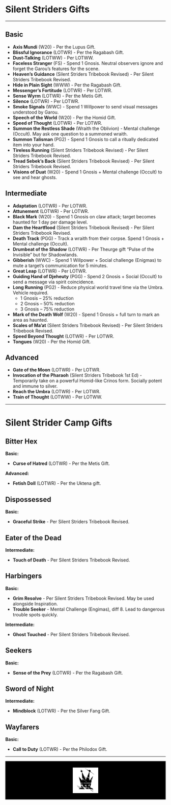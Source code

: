 # Silent Striders Gifts

-----
## Basic
- **Axis Mundi** (W20) - Per the Lupus Gift.
- **Blissful Ignorance** (LOTWR) - Per the Ragabash Gift.
- **Dust-Talking** (LOTWW) - Per LOTWW.
- **Faceless Stranger** (FS) - Spend 1 Gnosis. Neutral observers ignore and forget the Garou’s features for the scene.
- **Heaven’s Guidance** (Silent Striders Tribebook Revised) - Per Silent Striders Tribebook Revised.
- **Hide in Plain Sight** (WWW) - Per the Ragabash Gift.
- **Messenger’s Fortitude** (LOTWR) - Per LOTWR.
- **Sense Wyrm** (LOTWR) - Per the Metis Gift.
- **Silence** (LOTWR) - Per LOTWR.
- **Smoke Signals** (WWC) - Spend 1 Willpower to send visual messages understood by Garou.
- **Speech of the World** (W20) - Per the Homid Gift.
- **Speed of Thought** (LOTWR) - Per LOTWR.
- **Summon the Restless Shade** (Wraith the Oblivion) - Mental challenge (Occult). May ask one question to a summoned wraith.
- **Summon Talisman** (PG2) - Spend 1 Gnosis to call a ritually dedicated item into your hand.
- **Tireless Running** (Silent Striders Tribebook Revised) - Per Silent Striders Tribebook Revised.
- **Tread Sebek’s Back** (Silent Striders Tribebook Revised) - Per Silent Striders Tribebook Revised.
- **Visions of Duat** (W20) - Spend 1 Gnosis + Mental challenge (Occult) to see and hear ghosts.

## Intermediate
- **Adaptation** (LOTWR) - Per LOTWR.
- **Attunement** (LOTWR) - Per LOTWR.
- **Black Mark** (W20) - Spend 1 Gnosis on claw attack; target becomes haunted for 1 day per damage level.
- **Dam the Heartflood** (Silent Striders Tribebook Revised) - Per Silent Striders Tribebook Revised.
- **Death Track** (PGG) - Track a wraith from their corpse. Spend 1 Gnosis + Mental challenge (Occult).
- **Drumbeat of the Shadow** (LOTWR) - Per Theurge gift “Pulse of the Invisible” but for Shadowlands.
- **Gibberish** (WWC) - Spend 1 Willpower + Social challenge (Enigmas) to mute a target’s communication for 5 minutes.
- **Great Leap** (LOTWR) - Per LOTWR.
- **Guiding Hand of Djeheuty** (PGG) - Spend 2 Gnosis + Social (Occult) to send a message via spirit coincidence.
- **Long Running** (PG2) - Reduce physical world travel time via the Umbra. Vehicle required.
  - 1 Gnosis – 25% reduction
  - 2 Gnosis – 50% reduction
  - 3 Gnosis – 75% reduction
- **Mark of the Death Wolf** (W20) - Spend 1 Gnosis + full turn to mark an area as haunted.
- **Scales of Ma’at** (Silent Striders Tribebook Revised) - Per Silent Striders Tribebook Revised.
- **Speed Beyond Thought** (LOTWR) - Per LOTWR.
- **Tongues** (W20) - Per the Homid Gift.

## Advanced
- **Gate of the Moon** (LOTWR) - Per LOTWR.
- **Invocation of the Pharaoh** (Silent Striders Tribebook 1st Ed) - Temporarily take on a powerful Homid-like Crinos form. Socially potent and immune to silver.
- **Reach the Umbra** (LOTWR) - Per LOTWR.
- **Train of Thought** (LOTWW) - Per LOTWW.

---

# Silent Strider Camp Gifts

## Bitter Hex

**Basic:**
- **Curse of Hatred** (LOTWR) - Per the Metis Gift.

**Advanced:**
- **Fetish Doll** (LOTWR) - Per the Uktena gift.

## Dispossessed

**Basic:**
- **Graceful Strike** - Per Silent Striders Tribebook Revised.

## Eater of the Dead

**Intermediate:**
- **Touch of Death** - Per Silent Striders Tribebook Revised.

## Harbingers

**Basic:**
- **Grim Resolve** - Per Silent Striders Tribebook Revised. May be used alongside Inspiration.
- **Trouble Seeker** - Mental Challenge (Engimas), diff 8. Lead to dangerous trouble spots quickly.

**Intermediate:**
- **Ghost Touched** - Per Silent Striders Tribebook Revised.

## Seekers

**Basic:**
- **Sense of the Prey** (LOTWR) - Per the Ragabash Gift.

## Sword of Night

**Intermediate:**
- **Mindblock** (LOTWR) - Per the Silver Fang Gift.

## Wayfarers

**Basic:**
- **Call to Duty** (LOTWR) - Per the Philodox Gift.
-----
<p align="center" style="background-color: #000; padding: 20px;">
  <img src="https://raw.githubusercontent.com/mckn-larp/.github/main/profile/05-queen-glow.png" alt="Knoxville Crown Footer" width="80" style="margin: 0 20px; vertical-align: middle;" />
</p>

